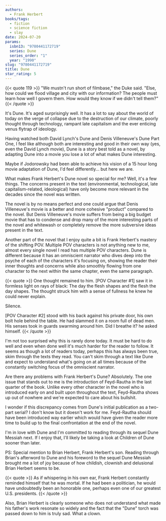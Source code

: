```yaml
---
authors:
  - Frank Herbert
books/tags:
  - fiction
  - science fiction
  - slay
date: 2024-07-20
params:
  isbn13: "9780441172719"
  series: Dune
  series_order: "1"
  year: "1990"
slug: "9780441172719"
title: Dune
star_rating: 5
---
```


{{< quote 119 >}}
"We mustn't run short of filmbase," the Duke said. "Else, how could we flood village and city with our information? The people must learn how well I govern them. How would they know if we didn't tell them?"
{{< /quote >}}

It's Dune. It's aged surprisingly well. It has a lot to say about the world of today on the verge of collapse due to the destruction of our climate, poorly thought through technology, rampant late capitalism and the ever enticing venus flytrap of ideology.

<!--more-->

Having watched both David Lynch's Dune and Denis Villeneuve's Dune Part One, I feel like although both are interesting and good in their own way (yes, even the David Lynch movie), Dune is a story best told as a novel, by adapting Dune into a movie you lose a lot of what makes Dune interesting.

Maybe if Jodorowsky had been able to achieve his vision of a 15 hour long movie adaptation of Dune, I'd feel differently... but here we are.

What makes Frank Herbert's Dune novel so special for me? Well, it's a few things. The concerns present in the text (environmental, technological, late capitalism-related, ideological) have only become more relevant in the decades since the novel was written.

The novel is by no means perfect and one could argue that Denis Villeneuve's movie is a better and more cohesive "product" compared to the novel. But Denis Villeneuve's movie suffers from being a big budget movie that has to condense and drop many of the more interesting parts of the novel and whitewash or completely remove the more subversive ideas present in the text.

Another part of the novel that I enjoy quite a bit is Frank Herbert's mastery of the shifting POV. Multiple POV characters is not anything new to me, almost every single novel I read has multiple POV characters. Dune is different because it has an omniscient narrator who dives deep into the psyche of each of the characters it's focusing on, showing the reader their inner thoughts and concerns while also smoothly flowing from one character to the next within the same chapter, even the same paragraph.

{{< quote >}}
One thought remained to him. [POV Character #1] saw it in formless light on rays of black: The day the flesh shapes and the flesh the day shapes. The thought struck him with a sense of fullness he knew he could never explain.

Silence.

[POV Character #2] stood with his back against his private door, his own bolt hole behind the table. He had slammed it on a room full of dead men. His senses took in guards swarming around him. Did I breathe it? he asked himself.
{{< /quote >}}

I'm not too surprised why this is rarely done today. It must be hard to do well and even when done well it's much harder for the reader to follow. It seems as though a lot of readers today, perhaps this has always been true, skim through the texts they read. You can't skim through a text like Dune and expect to understand what's going on at all times because of the constantly switching focus of the omniscient narrator.

Are there any problems with Frank Herbert's Dune? Absolutely. The one issue that stands out to me is the introduction of Feyd-Rautha in the last quarter of the book. Unlike every other character in the novel who is introduced early on and built upon throughout the text, Feyd-Rautha shows up out of nowhere and we're expected to care about his bullshit.

I wonder if this discrepancy comes from Dune's initial publication as a two-part serial? I don't know but it doesn't work for me. Feyd-Rautha should have been introduced way earlier which would have given the reader more time to build up to the final confrontation at the end of the novel.

I'm in love with Dune and I'm committed to reading through its sequel Dune Messiah next. If I enjoy that, I'll likely be taking a look at Children of Dune sooner than later.

PS: Special mention to Brian Herbert, Frank Herbert's son. Reading through Brian's afterword to Dune and his foreword to the sequel Dune Messiah brought me a lot of joy because of how childish, clownish and delusional Brian Herbert seems to be.

{{< quote >}}
As if whispering in his own ear, Frank Herbert constantly reminded himself that he was mortal. If he had been a politician, he would have undoubtedly been an honorable one, perhaps even one of our greatest U.S. presidents.
{{< /quote >}}

Also, Brian Herbert is clearly someone who does not understand what made his father's work resonate so widely and the fact that the "Dune" torch was passed down to him is truly sad. What a clown.
